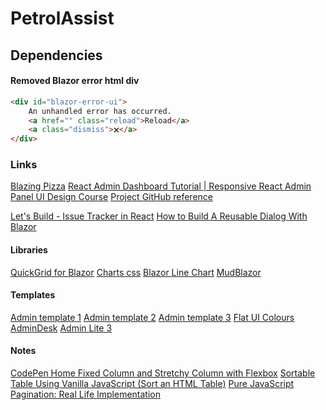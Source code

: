 ﻿# PetrolAssist

## Dependencies


#### Removed Blazor error html div

```html
<div id="blazor-error-ui">
    An unhandled error has occurred.
    <a href="" class="reload">Reload</a>
    <a class="dismiss">🗙</a>
</div>
```

### Links
[Blazing Pizza](https://github.com/dotnet-presentations/blazor-workshop/tree/main/docs)
[React Admin Dashboard Tutorial | Responsive React Admin Panel UI Design Course](https://www.youtube.com/watch?v=fq7k_gVV5x8&t=27s)
[Project GitHub reference](https://github.com/dotnet-presentations/blazor-workshop/blob/main/docs/01-components-and-layout.md)

[Let's Build - Issue Tracker in React](https://www.youtube.com/watch?v=3Q_QqpG-VvA)
[How to Build A Reusable Dialog With Blazor](https://dev.to/rasheedmozaffar/how-to-build-a-reusable-dialog-with-blazor-and-plain-css-1pc)

#### Libraries
[QuickGrid for Blazor](https://aspnet.github.io/quickgridsamples/)
[Charts css](https://chartscss.org/examples/line/)
[Blazor Line Chart](https://demos.blazorbootstrap.com/charts/line-chart)
[MudBlazor](https://mudblazor.com/)

#### Templates
[Admin template 1](https://prium.github.io/phoenix/v1.14.0/modules/tables/advance-tables.html)
[Admin template 2](https://demos.creative-tim.com/marketplace/soft-ui-dashboard-pro/pages/applications/datatables.html)
[Admin template 3](https://seantheme.com/color-admin/admin/html/index_v3.html)
[Flat UI Colours](https://materialui.co/flatuicolors/)
[AdminDesk](https://demo.dashboardpack.com/admindek-html/index.html)
[Admin Lite 3](https://adminlte.io/themes/v3/index3.html)

#### Notes
[CodePen Home Fixed Column and Stretchy Column with Flexbox](https://codepen.io/juliat/pen/qZJEMQ)
[Sortable Table Using Vanilla JavaScript (Sort an HTML Table)](https://www.youtube.com/watch?v=WbkPGesI-OY)
[Pure JavaScript Pagination: Real Life Implementation](https://www.youtube.com/watch?v=accGIMdeMt8)

